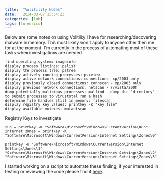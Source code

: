 ```yaml
---
title:  "Volitility Notes"
date:   2014-03-07 15:04:23
categories: [lab]
tags: [forensics]
---
```

Below are some notes on using Volitility I have for researching/discovering malware in memory.  This most likely won't apply to anyone other then me for at the moment.  I'm currently in the process of automating most of these tasks when investigations are needed.

```Registry
find operating system: imageinfo
display process listings: pslist
display the process tree: pstree
display actively running processes: psxview
display active network connections: connections- xp/2003 only
display previously closed connections: connscan - xp/2003 only
display previous network connections: netscan - 7/vista/2008
dump potentially malicious processes: malfind --dump-dir "directory" | to submit processes to virustotal run a hash
determine file handles still in memory: filescan
display registry key values: printkey -K "key file"
display available mutexes: mutantscan
``` 
 
Registry Keys to investigate
```Registry
run = printkey -K "Software\Microsoft\Windows\Currentversion\Run"
internet zones = printkey -K "Software\Microsoft\Windows\CurrentVersion\Internet Settings\Zones\0"

printkey -K "Software\Microsoft\Windows\CurrentVersion\Internet Settings\Zones\1"
"Software\Microsoft\Windows\CurrentVersion\Internet Settings\Zones\2"
"Software\Microsoft\Windows\CurrentVersion\Internet Settings\Zones\3"
```

I started working on a srcript to automate these finding, if your interested in testing or reviewing the code please find it [here](https://ashby.keybase.pub/Blog/Scripts/vol_analysis.sh).
